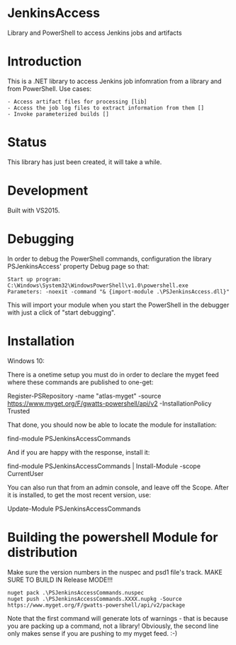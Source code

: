 # JenkinsAccess
Library and PowerShell to access Jenkins jobs and artifacts

Introduction
============

This is a .NET library to access Jenkins job infomration from a library and from PowerShell. Use cases:

    - Access artifact files for processing [lib]
	- Access the job log files to extract information from them []
	- Invoke parameterized builds []

Status
======

This library has just been created, it will take a while.

Development
===========

Built with VS2015.

Debugging
=========

In order to debug the PowerShell commands, configuration the library PSJenkinsAccess' property Debug page so that:

	Start up program: C:\Windows\System32\WindowsPowerShell\v1.0\powershell.exe
	Parameters: -noexit -command "& {import-module .\PSJenkinsAccess.dll}"

This will import your module when you start the PowerShell in the debugger with just a click of "start debugging".

Installation
============

Windows 10:

There is a onetime setup you must do in order to declare the myget feed where these commands are published to
one-get:

  Register-PSRepository -name "atlas-myget" -source https://www.myget.org/F/gwatts-powershell/api/v2 -InstallationPolicy Trusted

That done, you should now be able to locate the module for installation:

   find-module PSJenkinsAccessCommands

And if you are happy with the response, install it:

   find-module PSJenkinsAccessCommands | Install-Module -scope CurrentUser

You can also run that from an admin console, and leave off the Scope. After it is installed, to get the most
recent version, use:

   Update-Module PSJenkinsAccessCommands


Building the powershell Module for distribution
===========

Make sure the version numbers in the nuspec and psd1 file's track. MAKE SURE TO BUILD IN Release MODE!!!

	nuget pack .\PSJenkinsAccessCommands.nuspec
	nuget push .\PSJenkinsAccessCommands.XXXX.nupkg -Source https://www.myget.org/F/gwatts-powershell/api/v2/package

Note that the first command will generate lots of warnings - that is because you are packing
up a command, not a library! Obviously, the second line only makes sense if you are pushing to my
myget feed. :-)

